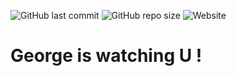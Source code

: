 ![GitHub last commit](https://img.shields.io/github/last-commit/oje-edu/js_bigbrother) ![GitHub repo size](https://img.shields.io/github/repo-size/oje-edu/js_bigbrother) ![Website](https://img.shields.io/website?down_color=red&down_message=offline&style=plastic&up_color=lime&up_message=online&url=https%3A%2F%2Fbig-brother.vercel.app/)

# George is watching U !
